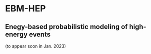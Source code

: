 # EBM-HEP

## Enegy-based probabilistic modeling of high-energy events

(to appear soon in Jan. 2023)
